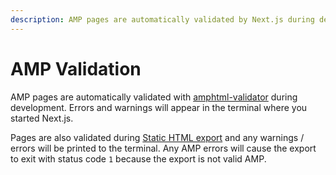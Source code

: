 ```yaml
---
description: AMP pages are automatically validated by Next.js during development and on build. Learn more about it here.
---
```


# AMP Validation

AMP pages are automatically validated with [amphtml-validator](https://www.npmjs.com/package/amphtml-validator) during development. Errors and warnings will appear in the terminal where you started Next.js.

Pages are also validated during [Static HTML export](/docs/advanced-features/static-html-export.md) and any warnings / errors will be printed to the terminal. Any AMP errors will cause the export to exit with status code `1` because the export is not valid AMP.
